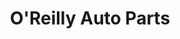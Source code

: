 ---
title: "O'Reilly Auto Parts"
url: /elk-grove/oreilly-auto-parts-laguna-boulevard/
shop: car parts
---